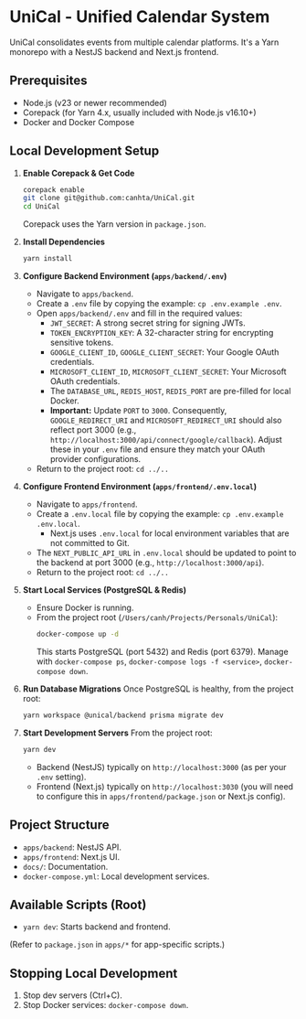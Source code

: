 # UniCal - Unified Calendar System

UniCal consolidates events from multiple calendar platforms. It's a Yarn monorepo with a NestJS backend and Next.js frontend.

## Prerequisites

*   Node.js (v23 or newer recommended)
*   Corepack (for Yarn 4.x, usually included with Node.js v16.10+)
*   Docker and Docker Compose

## Local Development Setup

1.  **Enable Corepack & Get Code**
    ```bash
    corepack enable
    git clone git@github.com:canhta/UniCal.git
    cd UniCal
    ```
    Corepack uses the Yarn version in `package.json`.

2.  **Install Dependencies**
    ```bash
    yarn install
    ```

3.  **Configure Backend Environment (`apps/backend/.env`)**
    *   Navigate to `apps/backend`.
    *   Create a `.env` file by copying the example: `cp .env.example .env`.
    *   Open `apps/backend/.env` and fill in the required values:
        *   `JWT_SECRET`: A strong secret string for signing JWTs.
        *   `TOKEN_ENCRYPTION_KEY`: A 32-character string for encrypting sensitive tokens.
        *   `GOOGLE_CLIENT_ID`, `GOOGLE_CLIENT_SECRET`: Your Google OAuth credentials.
        *   `MICROSOFT_CLIENT_ID`, `MICROSOFT_CLIENT_SECRET`: Your Microsoft OAuth credentials.
        *   The `DATABASE_URL`, `REDIS_HOST`, `REDIS_PORT` are pre-filled for local Docker. 
        *   **Important:** Update `PORT` to `3000`. Consequently, `GOOGLE_REDIRECT_URI` and `MICROSOFT_REDIRECT_URI` should also reflect port 3000 (e.g., `http://localhost:3000/api/connect/google/callback`). Adjust these in your `.env` file and ensure they match your OAuth provider configurations.
    *   Return to the project root: `cd ../..`

4.  **Configure Frontend Environment (`apps/frontend/.env.local`)**
    *   Navigate to `apps/frontend`.
    *   Create a `.env.local` file by copying the example: `cp .env.example .env.local`.
        *   Next.js uses `.env.local` for local environment variables that are not committed to Git.
    *   The `NEXT_PUBLIC_API_URL` in `.env.local` should be updated to point to the backend at port 3000 (e.g., `http://localhost:3000/api`).
    *   Return to the project root: `cd ../..`

5.  **Start Local Services (PostgreSQL & Redis)**
    *   Ensure Docker is running.
    *   From the project root (`/Users/canh/Projects/Personals/UniCal`):
        ```bash
        docker-compose up -d
        ```
        This starts PostgreSQL (port 5432) and Redis (port 6379).
        Manage with `docker-compose ps`, `docker-compose logs -f <service>`, `docker-compose down`.

6.  **Run Database Migrations**
    Once PostgreSQL is healthy, from the project root:
    ```bash
    yarn workspace @unical/backend prisma migrate dev
    ```

7.  **Start Development Servers**
    From the project root:
    ```bash
    yarn dev
    ```
    *   Backend (NestJS) typically on `http://localhost:3000` (as per your `.env` setting).
    *   Frontend (Next.js) typically on `http://localhost:3030` (you will need to configure this in `apps/frontend/package.json` or Next.js config).

## Project Structure

*   `apps/backend`: NestJS API.
*   `apps/frontend`: Next.js UI.
*   `docs/`: Documentation.
*   `docker-compose.yml`: Local development services.

## Available Scripts (Root)

*   `yarn dev`: Starts backend and frontend.

(Refer to `package.json` in `apps/*` for app-specific scripts.)

## Stopping Local Development

1.  Stop dev servers (Ctrl+C).
2.  Stop Docker services: `docker-compose down`.
